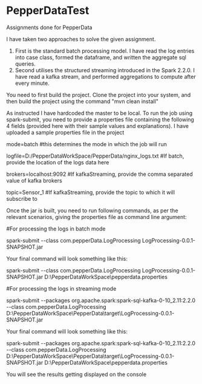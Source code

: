 # PepperDataTest
Assignments done for PepperData

I have taken two approaches to solve the given assignment.
1) First is the standard batch processing model. I have read the log entries into case class, formed the dataframe, and written the aggregate sql queries. 
2) Second utilises the structured streaming introduced in the Spark 2.2.0. I have read a kafka stream, and performed aggregations to compute after every minute.

You need to first build the project. Clone the project into your system, and then build the project using the command "mvn clean install"

As instructed I have hardcoded the master to be local. To run the job using spark-submit, you need to provide a properties file containing the following 4 fields (provided here with their sample values and explanations). I have uploaded a sample properties file in the project

mode=batch                                                      #this determines the mode in which the job will run

logfile=D:/PepperDataWorkSpace/PepperData/nginx_logs.txt        #If batch, provide the location of the logs data here

brokers=localhost:9092                                          #If kafkaStreaming, provide the comma separated value of kafka brokers

topic=Sensor_1                                                  #If kafkaStreaming, provide the topic to which it will subscribe to


Once the jar is built, you need to run following commands, as per the relevant scenarios, giving the properties file as command line argument:

#For processing the logs in batch mode

spark-submit --class com.pepperData.LogProcessing LogProcessing-0.0.1-SNAPSHOT.jar <propertyFileLocation>
  
Your final command will look something like this:

spark-submit --class com.pepperData.LogProcessing LogProcessing-0.0.1-SNAPSHOT.jar D:\PepperDataWorkSpace\pepperdata.properties

#For processing the logs in streaming mode

spark-submit --packages org.apache.spark:spark-sql-kafka-0-10_2.11:2.2.0 --class com.pepperData.LogProcessing D:\PepperDataWorkSpace\PepperData\target\LogProcessing-0.0.1-SNAPSHOT.jar <propertyFileLocation>
  
Your final command will look something like this:

spark-submit --packages org.apache.spark:spark-sql-kafka-0-10_2.11:2.2.0 --class com.pepperData.LogProcessing D:\PepperDataWorkSpace\PepperData\target\LogProcessing-0.0.1-SNAPSHOT.jar D:\PepperDataWorkSpace\pepperdata.properties

You will see the results getting displayed on the console
